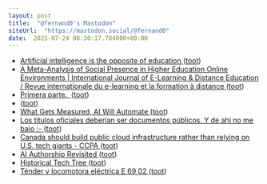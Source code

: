 ```yaml
---
layout: post
title:  "@fernand0's Mastodon"
siteUrl:  "https://mastodon.social/@fernand0"
date:  2025-07-24 08:30:17.784000+00:00
---
```

*  [Artificial intelligence is the opposite of education ](https://helenbeetham.substack.com/p/artificial-intelligence-is-the-opposit) ([toot](https://mastodon.social/@fernand0/114907271514027956))
*  [A Meta-Analysis of Social Presence in Higher Education Online Environments
							\| International Journal of E-Learning & Distance Education / Revue internationale du e-learning et la formation à distance ](https://www.ijede.ca/index.php/jde/article/view/135) ([toot](https://mastodon.social/@fernand0/114905575803824735))
*  [Primera parte.  ](https://avecesunafoto.wordpress.com/2025/07/23/primera-parte) ([toot](https://mastodon.social/@fernand0/114905545047559706))
*  [ ](https://mastodon.eus/@luistxo) ([toot](https://mastodon.social/@fernand0/114903916958034821))
*  [What Gets Measured, AI Will Automate ](https://hbr.org/2025/06/what-gets-measured-ai-will-automat) ([toot](https://mastodon.social/@fernand0/114903740498141890))
*  [Los títulos oficiales deberían ser documentos públicos. Y de ahí no me bajo :- ](https://mastodon.social/@fernand0/114903634055209642) ([toot](https://mastodon.social/@fernand0/114903634055209642))
*  [Canada should build public cloud infrastructure rather than relying on U.S. tech giants - CCPA ](https://www.policyalternatives.ca/news-research/canada-should-build-public-cloud-infrastructure-rather-than-relying-on-u-s-tech-giants) ([toot](https://mastodon.social/@fernand0/114903470184175063))
*  [AI Authorship Revisited ](https://cacm.acm.org/opinion/ai-authorship-revisited) ([toot](https://mastodon.social/@fernand0/114903166654421533))
*  [Historical Tech Tree ](https://www.historicaltechtree.com) ([toot](https://mastodon.social/@fernand0/114903002031684350))
*  [Ténder y locomotora eléctrica E 69 02 ](https://www.flickr.com/photos/fernand0/54636735134) ([toot](https://mastodon.social/@fernand0/114902376302862815))
